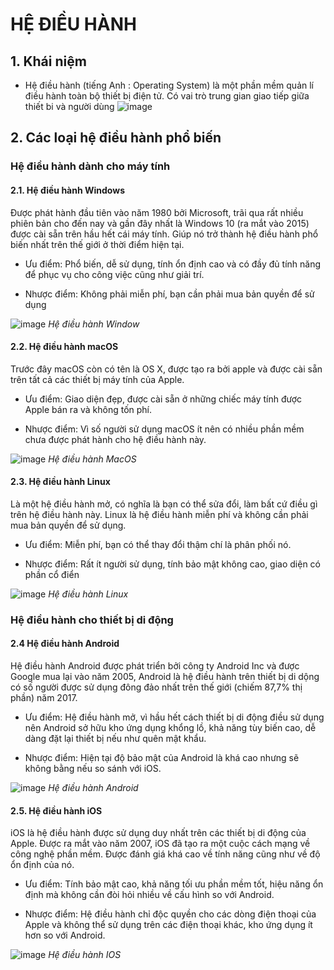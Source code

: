# HỆ ĐIỀU HÀNH
## 1. Khái niệm
- Hệ điều hành (tiếng Anh : Operating System) là một phần mềm quản lí điều hành toàn bộ thiết bị điện tử. Có vai trò trung gian giao tiếp giữa thiết bi và người dùng
![image](https://user-images.githubusercontent.com/105496635/182326369-8a330b33-d123-4669-b6f9-ce67fa1d09ea.png)
 ## 2. Các loại hệ điều hành phổ biến
 ### Hệ điều hành dành cho máy tính
 #### 2.1. Hệ điều hành Windows
 Được phát hành đầu tiên vào năm 1980 bởi Microsoft, trãi qua rất nhiều phiên bản cho đến nay và gần đây nhất là Windows 10 (ra mắt vào 2015) được cài sẵn trên hầu hết 
 cái máy tính. Giúp nó trở thành hệ điều hành phổ biến nhất trên thế giới ở thời điểm hiện tại.
 
- Ưu điểm: Phổ biến, dễ sử dụng, tính ổn định cao và có đầy đủ tính năng để phục vụ cho công việc cũng như giải trí.

- Nhược điểm: Không phải miễn phí, bạn cần phải mua bản quyền để sử dụng

![image](https://user-images.githubusercontent.com/105496635/182327583-35524f36-acfc-4742-bd92-03bb916891a3.png)
*Hệ điều hành Window*


#### 2.2. Hệ điều hành macOS

Trước đây macOS còn có tên là OS X, được tạo ra bởi apple và được cài sẵn trên tất cả các thiết bị máy tính của Apple.

- Ưu điểm: Giao diện đẹp, được cài sẵn ở những chiếc máy tính được Apple bán ra và không tốn phí.

- Nhược điểm: Vì số người sử dụng macOS ít nên có nhiều phần mềm chưa được phát hành cho hệ điều hành này.
 
 ![image](https://user-images.githubusercontent.com/105496635/182327623-aa03b48f-22a3-4b7f-9ead-06fa402bb022.png)
 *Hệ điều hành MacOS*

#### 2.3. Hệ điều hành Linux

Là một hệ điều hành mở, có nghĩa là bạn có thể sửa đổi, làm bất cứ điều gì trên hệ điều hành này. Linux là hệ điều hành miễn phí và không cần phải mua bản quyền để sử dụng.

- Ưu điểm: Miễn phí, bạn có thể thay đổi thậm chí là phân phối nó.

- Nhược điểm: Rất ít người sử dụng, tính bảo mật không cao, giao diện có phần cổ điển

![image](https://user-images.githubusercontent.com/105496635/182327903-b4e3e257-a374-4629-99d1-2efbffc1757f.png)
*Hệ điều hành Linux*

 ### Hệ điều hành cho thiết bị di động
 #### 2.4 Hệ điều hành Android

Hệ điều hành Android được phát triển bởi công ty Android Inc và được Google mua lại vào năm 2005, Android là hệ điều hành trên thiết bị di dộng có số người được sử dụng đông đảo nhất trên thế giới (chiếm 87,7% thị phần) năm 2017.

- Ưu điểm: Hệ điều hành mở, vì hầu hết cách thiết bị di động điều sử dụng nên Android sở hữu kho ứng dụng khổng lồ, khả năng tùy biến cao, dễ dàng đặt lại thiết bị nếu như quên mật khẩu.

- Nhược điểm: Hiện tại độ bảo mật của Android là khá cao nhưng sẽ không bằng nếu so sánh với iOS.

![image](https://user-images.githubusercontent.com/105496635/182329269-1cec3f75-8412-41a6-8791-a9d00c992c16.png)
*Hệ điều hành Android*

#### 2.5.  Hệ điều hành iOS

iOS là hệ điều hành được sử dụng duy nhất trên các thiết bị di động của Apple. Được ra mắt vào năm 2007, iOS đã tạo ra một cuộc cách mạng về công nghệ phần mềm. Được đánh giá khá cao về tính năng cũng như về độ ổn định của nó.

- Ưu điểm: Tính bảo mật cao, khả năng tối ưu phần mềm tốt, hiệu năng ổn định mà không cần đòi hỏi nhiều về cấu hình so với Android.

- Nhược điểm: Hệ điều hành chỉ độc quyền cho các dòng điện thoại của Apple và không thể sử dụng trên các điện thoại khác, kho ứng dụng ít hơn so với Android.

![image](https://user-images.githubusercontent.com/105496635/182329355-e2fa2031-24dd-469e-b021-32432ea3cf11.png)
*Hệ điều hành IOS*



